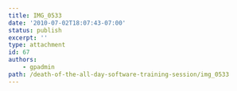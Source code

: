 ```yaml
---
title: IMG_0533
date: '2010-07-02T18:07:43-07:00'
status: publish
excerpt: ''
type: attachment
id: 67
authors:
    - gpadmin
path: /death-of-the-all-day-software-training-session/img_0533
---
```

<!DOCTYPE html PUBLIC "-//W3C//DTD HTML 4.0 Transitional//EN" "http://www.w3.org/TR/REC-html40/loose.dtd">
<?xml encoding="UTF-8">
